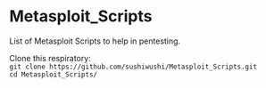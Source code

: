 # Metasploit_Scripts
List of Metasploit Scripts to help in pentesting.

Clone this respiratory:  
`git clone https://github.com/sushiwushi/Metasploit_Scripts.git`     
`cd Metasploit_Scripts/`
